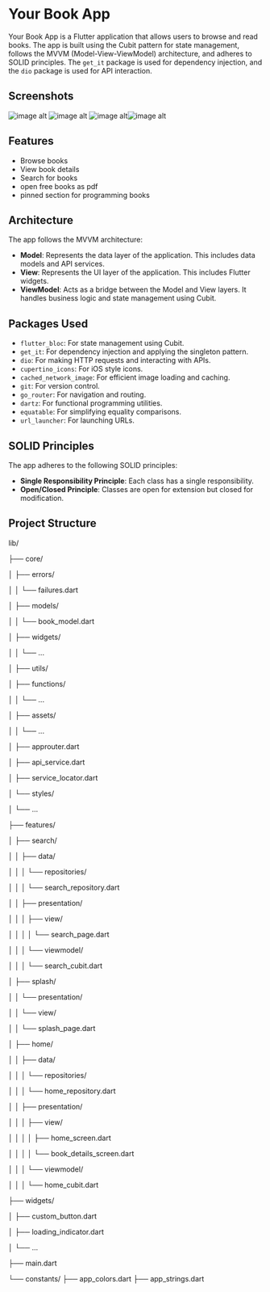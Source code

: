 # Your Book App

Your Book App is a Flutter application that allows users to browse and read books.
The app is built using the Cubit pattern for state management,
follows the MVVM (Model-View-ViewModel) architecture, and adheres to SOLID principles.
The `get_it` package is used for dependency injection, and the `dio` package is used for API interaction.

## Screenshots
![image alt](https://github.com/mohamedhany7420/Your-Book-App/blob/9deb07fecb2d3e68b67e2708b3f03415d6bbf7ba/photo_3_2025-01-30_08-27-58.jpg) ![image alt](https://github.com/mohamedhany7420/Your-Book-App/blob/9deb07fecb2d3e68b67e2708b3f03415d6bbf7ba/photo_4_2025-01-30_08-27-58.jpg)  ![image alt](https://github.com/mohamedhany7420/Your-Book-App/blob/9deb07fecb2d3e68b67e2708b3f03415d6bbf7ba/photo_5_2025-01-30_08-27-58.jpg)![image alt](https://github.com/mohamedhany7420/Your-Book-App/blob/9deb07fecb2d3e68b67e2708b3f03415d6bbf7ba/photo_6_2025-01-30_08-27-58.jpg)  

## Features

- Browse books
- View book details
- Search for books
- open free books as pdf
- pinned section for programming books

## Architecture

The app follows the MVVM architecture:

- **Model**: Represents the data layer of the application. This includes data models and API services.
- **View**: Represents the UI layer of the application. This includes Flutter widgets.
- **ViewModel**: Acts as a bridge between the Model and View layers. It handles business logic and state management using Cubit.

## Packages Used

- `flutter_bloc`: For state management using Cubit.
- `get_it`: For dependency injection and applying the singleton pattern.
- `dio`: For making HTTP requests and interacting with APIs.
- `cupertino_icons`: For iOS style icons.
- `cached_network_image`: For efficient image loading and caching.
- `git`: For version control.
- `go_router`: For navigation and routing.
- `dartz`: For functional programming utilities.
- `equatable`: For simplifying equality comparisons.
- `url_launcher`: For launching URLs.

## SOLID Principles

The app adheres to the following SOLID principles:

- **Single Responsibility Principle**: Each class has a single responsibility.
- **Open/Closed Principle**: Classes are open for extension but closed for modification.

## Project Structure
lib/

├── core/

│   ├── errors/

│   │   └── failures.dart

│   ├── models/

│   │   └── book_model.dart

│   ├── widgets/

│   │   └── ...

│   ├── utils/

│       ├── functions/

│       │   └── ...

│       ├── assets/

│       │   └── ...

│       ├── approuter.dart

│       ├── api_service.dart

│       ├── service_locator.dart

│       └── styles/

│           └── ...

├── features/


│   ├── search/

│   │   ├── data/

│   │   │   └── repositories/

│   │   │       └── search_repository.dart

│   │   ├── presentation/

│   │   │   ├── view/

│   │   │   │   └── search_page.dart

│   │   │   └── viewmodel/

│   │   │       └── search_cubit.dart

│   ├── splash/

│   │   └── presentation/

│   │       └── view/

│   │           └── splash_page.dart

│   ├── home/

│   │   ├── data/

│   │   │   └── repositories/

│   │   │       └── home_repository.dart

│   │   ├── presentation/

│   │   │   ├── view/

│   │   │   │   ├── home_screen.dart

│   │   │   │   └── book_details_screen.dart

│   │   │   └── viewmodel/

│   │   │       └── home_cubit.dart

├── widgets/

│   ├── custom_button.dart

│   ├── loading_indicator.dart

│   └── ...

├── main.dart

└── constants/
    ├── app_colors.dart
    ├── app_strings.dart
    


